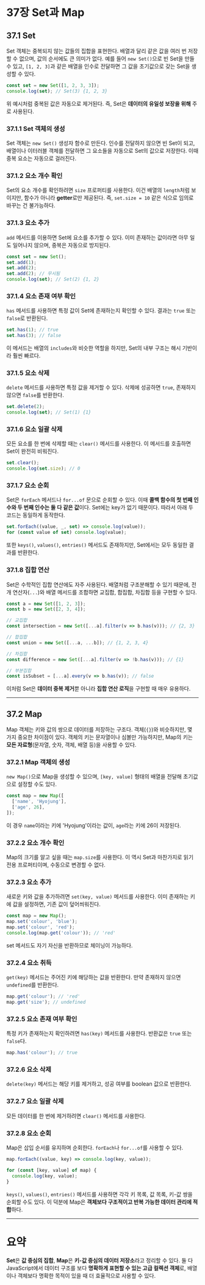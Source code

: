 # 37장 Set과 Map

## 37.1 Set

Set 객체는 중복되지 않는 값들의 집합을 표현한다. 배열과 달리 같은 값을 여러 번 저장할 수 없으며, 값의 순서에도 큰 의미가 없다. 예를 들어 `new Set()`으로 빈 Set을 만들 수 있고, `[1, 2, 3]`과 같은 배열을 인수로 전달하면 그 값을 초기값으로 갖는 Set을 생성할 수 있다.

```js
const set = new Set([1, 2, 3, 3]);
console.log(set); // Set(3) {1, 2, 3}
```

위 예시처럼 중복된 값은 자동으로 제거된다. 즉, Set은 **데이터의 유일성 보장을 위해** 주로 사용된다.

### 37.1.1 Set 객체의 생성

Set 객체는 `new Set()` 생성자 함수로 만든다. 인수를 전달하지 않으면 빈 Set이 되고, 배열이나 이터러블 객체를 전달하면 그 요소들을 자동으로 Set의 값으로 저장한다. 이때 중복 요소는 자동으로 걸러진다.

### 37.1.2 요소 개수 확인

Set의 요소 개수를 확인하려면 `size` 프로퍼티를 사용한다. 이건 배열의 `length`처럼 보이지만, 함수가 아니라 **getter**로만 제공된다. 즉, `set.size = 10` 같은 식으로 임의로 바꾸는 건 불가능하다.

### 37.1.3 요소 추가

`add` 메서드를 이용하면 Set에 요소를 추가할 수 있다. 이미 존재하는 값이라면 아무 일도 일어나지 않으며, 중복은 자동으로 방지된다.

```js
const set = new Set();
set.add(1);
set.add(2);
set.add(2); // 무시됨
console.log(set); // Set(2) {1, 2}
```

### 37.1.4 요소 존재 여부 확인

`has` 메서드를 사용하면 특정 값이 Set에 존재하는지 확인할 수 있다. 결과는 `true` 또는 `false`로 반환된다.

```js
set.has(1); // true
set.has(3); // false
```

이 메서드는 배열의 `includes`와 비슷한 역할을 하지만, Set의 내부 구조는 해시 기반이라 훨씬 빠르다.

### 37.1.5 요소 삭제

`delete` 메서드를 사용하면 특정 값을 제거할 수 있다. 삭제에 성공하면 `true`, 존재하지 않으면 `false`를 반환한다.

```js
set.delete(2);
console.log(set); // Set(1) {1}
```

### 37.1.6 요소 일괄 삭제

모든 요소를 한 번에 삭제할 때는 `clear()` 메서드를 사용한다. 이 메서드를 호출하면 Set이 완전히 비워진다.

```js
set.clear();
console.log(set.size); // 0
```

### 37.1.7 요소 순회

Set은 `forEach` 메서드나 `for...of` 문으로 순회할 수 있다. 이때 **콜백 함수의 첫 번째 인수와 두 번째 인수는 둘 다 같은 값**이다. Set에는 key가 없기 때문이다. 따라서 아래 두 코드는 동일하게 동작한다.

```js
set.forEach((value, _, set) => console.log(value));
for (const value of set) console.log(value);
```

또한 `keys()`, `values()`, `entries()` 메서드도 존재하지만, Set에서는 모두 동일한 결과를 반환한다.

### 37.1.8 집합 연산

Set은 수학적인 집합 연산에도 자주 사용된다. 배열처럼 구조분해할 수 있기 때문에, 전개 연산자(`...`)와 배열 메서드를 조합하면 교집합, 합집합, 차집합 등을 구현할 수 있다.

```js
const a = new Set([1, 2, 3]);
const b = new Set([2, 3, 4]);

// 교집합
const intersection = new Set([...a].filter(v => b.has(v))); // {2, 3}

// 합집합
const union = new Set([...a, ...b]); // {1, 2, 3, 4}

// 차집합
const difference = new Set([...a].filter(v => !b.has(v))); // {1}

// 부분집합
const isSubset = [...a].every(v => b.has(v)); // false
```

이처럼 Set은 **데이터 중복 제거**뿐 아니라 **집합 연산 로직**을 구현할 때 매우 유용하다.

---

## 37.2 Map

Map 객체는 키와 값의 쌍으로 데이터를 저장하는 구조다. 객체(`{}`)와 비슷하지만, 몇 가지 중요한 차이점이 있다. 객체의 키는 문자열이나 심볼만 가능하지만, Map의 키는 **모든 자료형**(문자열, 숫자, 객체, 배열 등)을 사용할 수 있다.

### 37.2.1 Map 객체의 생성

`new Map()`으로 Map을 생성할 수 있으며, `[key, value]` 형태의 배열을 전달해 초기값으로 설정할 수도 있다.

```js
const map = new Map([
  ['name', 'Hyojung'],
  ['age', 26],
]);
```

이 경우 `name`이라는 키에 'Hyojung'이라는 값이, `age`라는 키에 26이 저장된다.

### 37.2.2 요소 개수 확인

Map의 크기를 알고 싶을 때는 `map.size`를 사용한다. 이 역시 Set과 마찬가지로 읽기 전용 프로퍼티이며, 수동으로 변경할 수 없다.

### 37.2.3 요소 추가

새로운 키와 값을 추가하려면 `set(key, value)` 메서드를 사용한다. 이미 존재하는 키에 값을 설정하면, 기존 값이 덮어씌워진다.

```js
const map = new Map();
map.set('colour', 'blue');
map.set('colour', 'red');
console.log(map.get('colour')); // 'red'
```

set 메서드도 자기 자신을 반환하므로 체이닝이 가능하다.

### 37.2.4 요소 취득

`get(key)` 메서드는 주어진 키에 해당하는 값을 반환한다. 만약 존재하지 않으면 `undefined`를 반환한다.

```js
map.get('colour'); // 'red'
map.get('size'); // undefined
```

### 37.2.5 요소 존재 여부 확인

특정 키가 존재하는지 확인하려면 `has(key)` 메서드를 사용한다. 반환값은 `true` 또는 `false`다.

```js
map.has('colour'); // true
```

### 37.2.6 요소 삭제

`delete(key)` 메서드는 해당 키를 제거하고, 성공 여부를 boolean 값으로 반환한다.

### 37.2.7 요소 일괄 삭제

모든 데이터를 한 번에 제거하려면 `clear()` 메서드를 사용한다.

### 37.2.8 요소 순회

Map은 삽입 순서를 유지하며 순회한다. `forEach`나 `for...of`를 사용할 수 있다.

```js
map.forEach((value, key) => console.log(key, value));

for (const [key, value] of map) {
  console.log(key, value);
}
```

`keys()`, `values()`, `entries()` 메서드를 사용하면 각각 키 목록, 값 목록, 키-값 쌍을 순회할 수도 있다. 이 덕분에 Map은 **객체보다 구조적이고 반복 가능한 데이터 관리에 적합**하다.

---

# 요약

**Set**은 **값 중심의 집합**, **Map**은 **키-값 중심의 데이터 저장소**라고 정리할 수 있다. 둘 다 JavaScript에서 데이터 구조를 보다 **명확하게 표현할 수 있는 고급 컬렉션 객체**로, 배열이나 객체보다 명확한 목적이 있을 때 더 효율적으로 사용할 수 있다.
